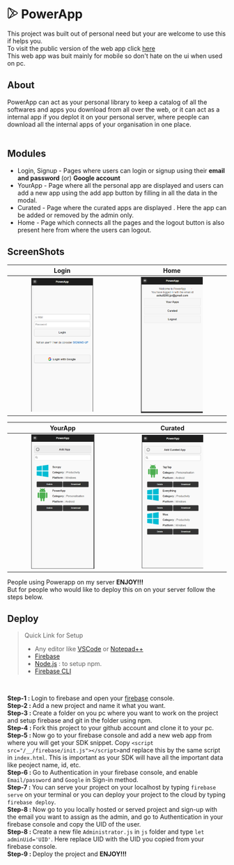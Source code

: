 #  <img src="img\logo-192.png"  width="25px" height="25px">   PowerApp

This project was built out of personal need but your are welcome to use this if helps you.<br>
To visit the  public version of the web app click [here](https://powerapp-a068b.web.app/)<br>
This web app was buit mainly for mobile so don't hate on the ui when used on pc.
## About
PowerApp can act as your personal library to keep a catalog of all the softwares and apps you download from all over the web, or it can act as a internal app if you deplot it on your personal server, where people can  download all the internal apps of your organisation in one place.<br><br>

## Modules
- Login, Signup - Pages where users can login or signup using their <b>email and password</b> (or) <b>Google account</b>
- YourApp - Page where all the personal app are displayed and users can add a new app using the add app button by filling in all the data in the modal.
- Curated - Page where the curated apps are displayed . Here the app can be added or removed by the admin only.
- Home - Page which connects all the pages and the logout button is also present here from where the users can logout.
## ScreenShots
|Login|Home|
|:-:|:-:|
|<img src="img\art\login.PNG" height="50%" width="60%">|<img src="img\art\home.PNG" height="50%" width="60%">|

|YourApp|Curated|
|:-:|:-:|
|<img src="img\art\yourapps.PNG" height="50%" width="60%">|<img src="img\art\curated.PNG" height="50%" width="60%">|


People using Powerapp on my server <b>ENJOY!!!</b><br>
But for people who would like to deploy this on on your server follow the steps below.
## Deploy
> Quick Link for Setup
> - Any editor like [VSCode](https://code.visualstudio.com/Download) or [Notepad++](https://notepad-plus-plus.org/downloads/)
> - [Firebase](https://firebase.google.com/)
> - [Node.js](https://www.nodejs.org/) : to setup npm.
> - [Firebase CLI](https://github.com/firebase/firebase-tools)

<br>

<b>Step-1 : </b>Login to firebase and open your [firebase](https://firebase.google.com/) console.<br>
<b>Step-2 : </b>Add a new project and name it what you want.<br>
<b>Step-3 : </b>Create a folder on you pc where you want to work on the project and setup firebase and git in the folder using npm.<br>
<b>Step-4 : </b>Fork this project to your github account and clone it to your pc.<br>
<b>Step-5 : </b> Now go to your firebase console and add a new web app from where you will get your SDK snippet. Copy  `<script src="/__/firebase/init.js"></script>`and replace this by the same script in `index.html`. This is important as your SDK will have all the important data like peoject name, id, etc.<br>
<b>Step-6 : </b> Go to Authentication in your firebase console, and  enable `Email/password` and `Google` in Sign-in method.<br>
<b>Step-7 : </b>You can serve your project on your localhost by typing `firebase serve` on your terminal or you can deploy your project to the cloud by typing `firebase deploy`.<br>
<b>Step-8 : </b>Now go to you locally hosted or served project and sign-up with the email you want to assign as the admin, and go to Authentication in your firebase console and copy the UID of the user.<br>
<b>Step-8 : </b>Create a new file `Administrator.js` in `js` folder and type `let adminUid='UID'`. Here replace UID with the UID you copied from your firebase console.<br>
<b>Step-9 : </b>Deploy the project and <b>ENJOY!!!</b><br>
